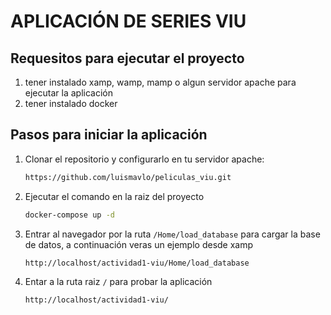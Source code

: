 # APLICACIÓN DE SERIES VIU

## Requesitos para ejecutar el proyecto

1. tener instalado xamp, wamp, mamp o algun servidor apache para ejecutar la aplicación
2. tener instalado docker

##  Pasos para iniciar la aplicación

1. Clonar el repositorio y configurarlo en tu servidor apache:
    ```bash
    https://github.com/luismavlo/peliculas_viu.git

2. Ejecutar el comando en la raiz del proyecto 
    ```bash
   docker-compose up -d
   
3. Entrar al navegador por la ruta ```/Home/load_database``` para cargar la base de datos, a continuación veras un ejemplo desde xamp
   ```bash
   http://localhost/actividad1-viu/Home/load_database
   
4. Entar a la ruta raiz ```/``` para probar la aplicación
   ```bash
   http://localhost/actividad1-viu/